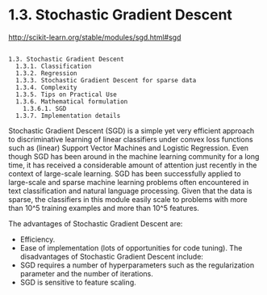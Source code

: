 1.3. Stochastic Gradient Descent
======================================
http://scikit-learn.org/stable/modules/sgd.html#sgd

<pre><code>
1.3. Stochastic Gradient Descent
  1.3.1. Classification
  1.3.2. Regression
  1.3.3. Stochastic Gradient Descent for sparse data
  1.3.4. Complexity
  1.3.5. Tips on Practical Use
  1.3.6. Mathematical formulation
    1.3.6.1. SGD
  1.3.7. Implementation details
</code></pre>

Stochastic Gradient Descent (SGD) is a simple yet very efficient approach to discriminative learning of linear classifiers under convex loss functions such as (linear) Support Vector Machines and Logistic Regression. Even though SGD has been around in the machine learning community for a long time, it has received a considerable amount of attention just recently in the context of large-scale learning.
SGD has been successfully applied to large-scale and sparse machine learning problems often encountered in text classification and natural language processing. Given that the data is sparse, the classifiers in this module easily scale to problems with more than 10^5 training examples and more than 10^5 features.

The advantages of Stochastic Gradient Descent are:
- Efficiency.
- Ease of implementation (lots of opportunities for code tuning).
The disadvantages of Stochastic Gradient Descent include:
- SGD requires a number of hyperparameters such as the regularization parameter and the number of iterations.
- SGD is sensitive to feature scaling.

